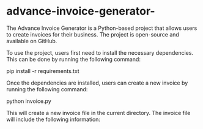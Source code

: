 # advance-invoice-generator-
The Advance Invoice Generator is a Python-based project that allows users to create invoices for their business. The project is open-source and available on GitHub.

To use the project, users first need to install the necessary dependencies. This can be done by running the following command:

pip install -r requirements.txt

Once the dependencies are installed, users can create a new invoice by running the following command:

python invoice.py

This will create a new invoice file in the current directory. The invoice file will include the following information:
